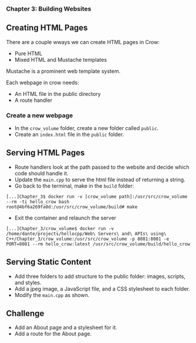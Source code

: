 ### Chapter 3: Building Websites

## Creating HTML Pages

There are a couple wways we can create HTML pages in Crow:

- Pure HTML
- Mixed HTML and Mustache templates

Mustache is a prominent web template system.

Each webpage in crow needs:

- An HTML file in the public directory
- A route handler

### Create a new webpage

- In the `crow_volume` folder, create a new folder called `public`.
- Create an `index.html` file in the `public` folder.

## Serving HTML Pages

- Route handlers look at the path passed to the website and decide which code should handle it.
- Update the `main.cpp` to serve the html file instead of returning a string.
- Go back to the terminal, make in the `build` folder:
```
[...]Chapter_3$ docker run -v [crow_volume path]:/usr/src/crow_volume --rm -ti hello_crow bash
root@4bf6a269fa0d:/usr/src/crow_volume/build# make
```
- Exit the container and relaunch the server
```
[...]Chapter_3/crow_volume$ docker run -v /home/dante/projects/hellocpp/Web\ Servers\ and\ APIs\ using\ C++/Chapter_3/crow_volume:/usr/src/crow_volume -p 8081:8081 -e PORT=8081 --rm hello_crow:latest /usr/src/crow_volume/build/hello_crow
```

## Serving Static Content

- Add three folders to add structure to the public folder: images, scripts, and styles.
- Add a jpeg image, a JavaScript file, and a CSS stylesheet to each folder.
- Modify the `main.cpp` as shown.

## Challenge

- Add an About page and a stylesheet for it.
- Add a route for the About page.
